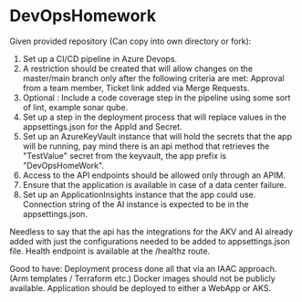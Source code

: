 # DevOpsHomework

Given provided repository (Can copy into own directory or fork):

1. Set up a CI/CD pipeline in Azure Devops.
2. A restriction should be created that will allow changes on the master/main branch only after the following criteria are met: Approval from a team member, Ticket link added via Merge Requests.
3. Optional : Include a code coverage step in the pipeline using some sort of lint, example sonar qube.
4. Set up a step in the deployment process that will replace values in the appsettings.json for the AppId and Secret.
5. Set up an AzureKeyVault instance that will hold the secrets that the app will be running, pay mind there is an api method that retrieves the "TestValue" secret from the keyvault, the app prefix is "DevOpsHomeWork".
6. Access to the API endpoints should be allowed only through an APIM.
7. Ensure that the application is available in case of a data center failure.
8. Set up an ApplicationInsights instance that the app could use. Connection string of the AI instance is expected to be in the appsettings.json.

Needless to say that the api has the integrations for the AKV and AI already added with just the configurations needed to be added to appsettings.json file.
Health endpoint is available at the /healthz route.

Good to have:
Deployment process done all that via an IAAC approach. (Arm templates / Terraform etc.)
Docker images should not be publicly available.
Application should be deployed to either a WebApp or AKS.
